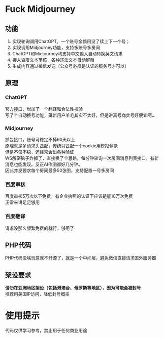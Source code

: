 # Fuck Midjourney

## 功能
1. 实现轮询调用ChatGPT，一个账号金额用没了续上下一个号；
2. 实现调用Midjourney功能，支持多账号多房间
3. ChatGPT和Midjourney均支持中文输入自动转换英文请求
4. 接入百度文本审核，各种违法文本自动屏蔽
5. 生成内容通过微信发送（公众号必须是认证的服务号才可以）

## 原理
### ChatGPT
官方接口，增加了一个翻译和合法性校验  
写了个自动换号功能，薅新用户羊毛其实不太好，但是讲真号商卖号好便宜啊...  

### Midjourney
抓包接口，账号可稳定不掉60天以上  
原理就是多请求头匹配，传统只匹配一个cookie用模拟登录  
但是不仅不稳，还经常会出各种验证  
WS解密脑子炸掉了，直接换了个思路，每分钟轮询一次房间消息列表接口，有新消息也能发现。反正AI作图都好几分钟。  
因此并发要求每个房间最多50张图，支持配置一号多房间  
  
### 百度审核
百度审核5万次以下免费，有企业执照的认证下应该是能10万次免费  
正常来讲足足够用

### 百度翻译
请求没那么频繁免费的就行，够用了

## PHP代码
PHP代码没啥玩意就不开源了，就是一个中间层，避免微信直接请求国外服务器

## 架设要求
**请勿在亚洲地区架设（包括港澳台、俄罗斯等地区），因为可能会被封号**  
推荐用美国IP访问，降低封号概率  

# 使用提示
代码仅供学习参考，禁止用于任何商业用途